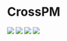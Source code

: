 CrossPM
==================

[![](https://travis-ci.org/devopshq/crosspm.svg?branch=develop)](https://travis-ci.org/devopshq/crosspm)
[![](https://readthedocs.org/projects/crosspm/badge/?version=latest)](https://crosspm.readthedocs.io/en/latest/?badge=latest)
[![](https://img.shields.io/pypi/v/crosspm.svg)](https://pypi.python.org/pypi/crosspm)
[![](https://img.shields.io/pypi/l/crosspm.svg)](https://pypi.python.org/pypi/crosspm)
